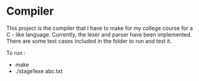 # Compiler

This project is the compiler that I have to make for my college course for a C - like language.
Currently, the lexer and parser have been implemented. There are some test cases included in the folder to run and test it.

To run :
- make
- ./stage1exe abc.txt


